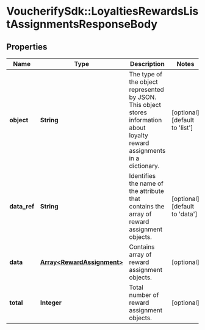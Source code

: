 # VoucherifySdk::LoyaltiesRewardsListAssignmentsResponseBody

## Properties

| Name | Type | Description | Notes |
| ---- | ---- | ----------- | ----- |
| **object** | **String** | The type of the object represented by JSON. This object stores information about loyalty reward assignments in a dictionary. | [optional][default to &#39;list&#39;] |
| **data_ref** | **String** | Identifies the name of the attribute that contains the array of reward assignment objects. | [optional][default to &#39;data&#39;] |
| **data** | [**Array&lt;RewardAssignment&gt;**](RewardAssignment.md) | Contains array of reward assignment objects. | [optional] |
| **total** | **Integer** | Total number of reward assignment objects. | [optional] |

